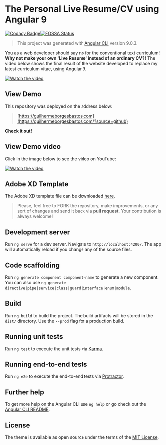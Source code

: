# The Personal Live Resume/CV using Angular 9

[![Codacy Badge](https://app.codacy.com/project/badge/Grade/6f04e1e3103a4af58e5398e23106bb93)](https://www.codacy.com/manual/guilhermeborgesbastos/live-resume?utm_source=github.com&amp;utm_medium=referral&amp;utm_content=guilhermeborgesbastos/live-resume&amp;utm_campaign=Badge_Grade)[![FOSSA Status](https://app.fossa.com/api/projects/git%2Bgithub.com%2Fguilhermeborgesbastos%2Flive-resume.svg?type=shield)](https://app.fossa.com/projects/git%2Bgithub.com%2Fguilhermeborgesbastos%2Flive-resume?ref=badge_shield)

> This project was generated with [Angular CLI](https://github.com/angular/angular-cli) version 9.0.3.

You as a web developer should say no for the conventional text curriculum! **Why not make your own 'Live Resume' instead of an ordinary CV?!** The video below shows the final result of the website developed to replace my latest curriculum vitae, using Angular 9.

[![Watch the video](https://assets.guilhermeborgesbastos.com/live-resume/github-preview.jpg)](https://guilhermeborgesbastos.com/?source=github)

## View Demo

This repository was deployed on the address below:
> [https://guilhermeborgesbastos.com](https://guilhermeborgesbastos.com/?source=github)

**Check it out!**

## View Demo video

Click in the image below to see the video on YouTube:

[![Watch the video](http://i3.ytimg.com/vi/oI9QCslM4tU/maxresdefault.jpg)](https://youtu.be/oI9QCslM4tU)

## Adobe XD Template

The Adobe XD template file can be downloaded [here](https://drive.google.com/file/d/1zNLb6hENYFOkfpRuSU-SyOZo5z-2-5WP/view?usp=sharing).

> Please, feel free to FORK the repository, make improvements, or any sort of changes and send it back via **pull request**. Your contribution is always welcome!

## Development server

Run `ng serve` for a dev server. Navigate to `http://localhost:4200/`. The app will automatically reload if you change any of the source files.

## Code scaffolding

Run `ng generate component component-name` to generate a new component. You can also use `ng generate directive|pipe|service|class|guard|interface|enum|module`.

## Build

Run `ng build` to build the project. The build artifacts will be stored in the `dist/` directory. Use the `--prod` flag for a production build.

## Running unit tests

Run `ng test` to execute the unit tests via [Karma](https://karma-runner.github.io).

## Running end-to-end tests

Run `ng e2e` to execute the end-to-end tests via [Protractor](http://www.protractortest.org/).

## Further help

To get more help on the Angular CLI use `ng help` or go check out the [Angular CLI README](https://github.com/angular/angular-cli/blob/master/README.md).

## License

The theme is available as open source under the terms of the [MIT License](https://opensource.org/licenses/MIT).